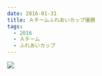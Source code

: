 ```yaml
---
date: 2016-01-31
title: Ａチームふれあいカップ優勝
tags:
  - 2016
  - Ａチーム
  - ふれあいカップ
---
```


![](/images/2016-01-31--main.jpg)
